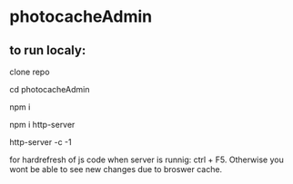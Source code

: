 # photocacheAdmin

## to run localy:

clone repo

cd photocacheAdmin

npm i 

npm i http-server

http-server -c -1

for hardrefresh of js code when server is runnig: ctrl + F5. Otherwise you wont be able to see new changes due to broswer cache. 